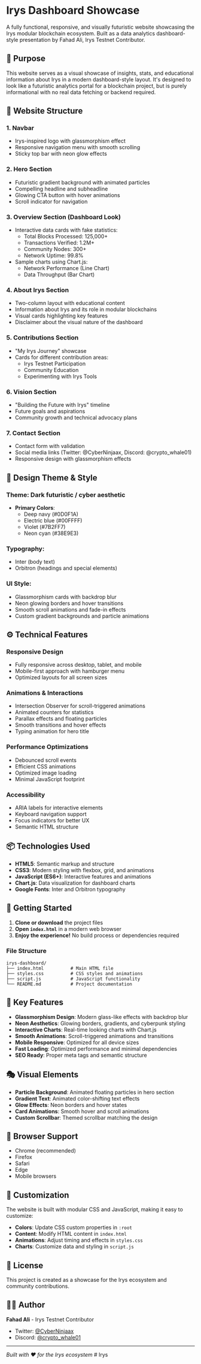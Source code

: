# Irys Dashboard Showcase

A fully functional, responsive, and visually futuristic website showcasing the Irys modular blockchain ecosystem. Built as a data analytics dashboard-style presentation by Fahad Ali, Irys Testnet Contributor.

## 🎯 Purpose

This website serves as a visual showcase of insights, stats, and educational information about Irys in a modern dashboard-style layout. It's designed to look like a futuristic analytics portal for a blockchain project, but is purely informational with no real data fetching or backend required.

## 🧩 Website Structure

### 1. **Navbar**
- Irys-inspired logo with glassmorphism effect
- Responsive navigation menu with smooth scrolling
- Sticky top bar with neon glow effects

### 2. **Hero Section**
- Futuristic gradient background with animated particles
- Compelling headline and subheadline
- Glowing CTA button with hover animations
- Scroll indicator for navigation

### 3. **Overview Section (Dashboard Look)**
- Interactive data cards with fake statistics:
  - Total Blocks Processed: 125,000+
  - Transactions Verified: 1.2M+
  - Community Nodes: 300+
  - Network Uptime: 99.8%
- Sample charts using Chart.js:
  - Network Performance (Line Chart)
  - Data Throughput (Bar Chart)

### 4. **About Irys Section**
- Two-column layout with educational content
- Information about Irys and its role in modular blockchains
- Visual cards highlighting key features
- Disclaimer about the visual nature of the dashboard

### 5. **Contributions Section**
- "My Irys Journey" showcase
- Cards for different contribution areas:
  - Irys Testnet Participation
  - Community Education
  - Experimenting with Irys Tools

### 6. **Vision Section**
- "Building the Future with Irys" timeline
- Future goals and aspirations
- Community growth and technical advocacy plans

### 7. **Contact Section**
- Contact form with validation
- Social media links (Twitter: @CyberNinjaax, Discord: @crypto_whale01)
- Responsive design with glassmorphism effects

## 🎨 Design Theme & Style

### **Theme**: Dark futuristic / cyber aesthetic
- **Primary Colors**: 
  - Deep navy (#0D0F1A)
  - Electric blue (#00FFFF)
  - Violet (#7B2FF7)
  - Neon cyan (#38E9E3)

### **Typography**: 
- Inter (body text)
- Orbitron (headings and special elements)

### **UI Style**:
- Glassmorphism cards with backdrop blur
- Neon glowing borders and hover transitions
- Smooth scroll animations and fade-in effects
- Custom gradient backgrounds and particle animations

## ⚙️ Technical Features

### **Responsive Design**
- Fully responsive across desktop, tablet, and mobile
- Mobile-first approach with hamburger menu
- Optimized layouts for all screen sizes

### **Animations & Interactions**
- Intersection Observer for scroll-triggered animations
- Animated counters for statistics
- Parallax effects and floating particles
- Smooth transitions and hover effects
- Typing animation for hero title

### **Performance Optimizations**
- Debounced scroll events
- Efficient CSS animations
- Optimized image loading
- Minimal JavaScript footprint

### **Accessibility**
- ARIA labels for interactive elements
- Keyboard navigation support
- Focus indicators for better UX
- Semantic HTML structure

## 📦 Technologies Used

- **HTML5**: Semantic markup and structure
- **CSS3**: Modern styling with flexbox, grid, and animations
- **JavaScript (ES6+)**: Interactive features and animations
- **Chart.js**: Data visualization for dashboard charts
- **Google Fonts**: Inter and Orbitron typography

## 🚀 Getting Started

1. **Clone or download** the project files
2. **Open `index.html`** in a modern web browser
3. **Enjoy the experience!** No build process or dependencies required

### **File Structure**
```
irys-dashboard/
├── index.html          # Main HTML file
├── styles.css          # CSS styles and animations
├── script.js           # JavaScript functionality
└── README.md           # Project documentation
```

## 🌟 Key Features

- **Glassmorphism Design**: Modern glass-like effects with backdrop blur
- **Neon Aesthetics**: Glowing borders, gradients, and cyberpunk styling
- **Interactive Charts**: Real-time looking charts with Chart.js
- **Smooth Animations**: Scroll-triggered animations and transitions
- **Mobile Responsive**: Optimized for all device sizes
- **Fast Loading**: Optimized performance and minimal dependencies
- **SEO Ready**: Proper meta tags and semantic structure

## 🎭 Visual Elements

- **Particle Background**: Animated floating particles in hero section
- **Gradient Text**: Animated color-shifting text effects
- **Glow Effects**: Neon borders and hover states
- **Card Animations**: Smooth hover and scroll animations
- **Custom Scrollbar**: Themed scrollbar matching the design

## 📱 Browser Support

- Chrome (recommended)
- Firefox
- Safari
- Edge
- Mobile browsers

## 🔧 Customization

The website is built with modular CSS and JavaScript, making it easy to customize:

- **Colors**: Update CSS custom properties in `:root`
- **Content**: Modify HTML content in `index.html`
- **Animations**: Adjust timing and effects in `styles.css`
- **Charts**: Customize data and styling in `script.js`

## 📄 License

This project is created as a showcase for the Irys ecosystem and community contributions.

## 👨‍💻 Author

**Fahad Ali** - Irys Testnet Contributor
- Twitter: [@CyberNinjaax](https://twitter.com/CyberNinjaax)
- Discord: [@crypto_whale01](https://discord.com/channels/@me)

---

*Built with ❤️ for the Irys ecosystem*
#   I r y s 
 
 
